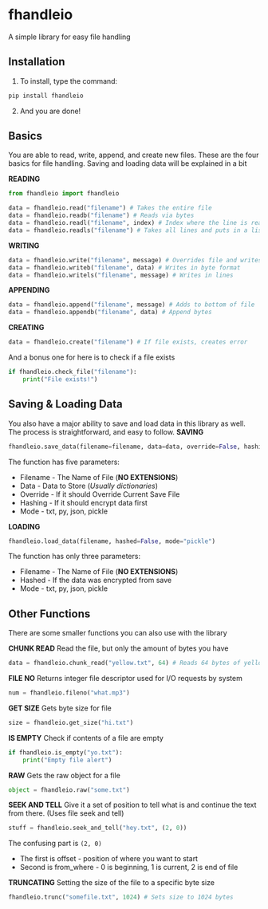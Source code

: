 # fhandleio
A simple library for easy file handling

## Installation
1. To install, type the command:
```python
pip install fhandleio
```
2. And you are done!

## Basics
You are able to read, write, append, and create new files. These are the four basics for file handling. 
Saving and loading data will be explained in a bit

**READING**
```python
from fhandleio import fhandleio

data = fhandleio.read("filename") # Takes the entire file
data = fhandleio.readb("filename") # Reads via bytes
data = fhandleio.readl("filename", index) # Index where the line is read
data = fhandleio.readls("filename") # Takes all lines and puts in a list
```

**WRITING**
```python
data = fhandleio.write("filename", message) # Overrides file and writes message
data = fhandleio.writeb("filename", data) # Writes in byte format
data = fhandleio.writels("filename", message) # Writes in lines
```

**APPENDING**
```python
data = fhandleio.append("filename", message) # Adds to bottom of file
data = fhandleio.appendb("filename", data) # Append bytes
```
**CREATING**
```python
data = fhandleio.create("filename") # If file exists, creates error
```

And a bonus one for here is to check if a file exists

```python
if fhandleio.check_file("filename"):
	print("File exists!")
```

## Saving & Loading Data
You also have a major ability to save and load data in this library as well. The process is straightforward, and easy to follow.
**SAVING**
```python
fhandleio.save_data(filename=filename, data=data, override=False, hashing=True, mode="txt")
```
The function has five parameters:
* Filename - The Name of File (**NO EXTENSIONS**)
* Data - Data to Store (*Usually dictionaries*)
* Override - If it should Override Current Save File
* Hashing - If it should encrypt data first
* Mode - txt, py, json, pickle

**LOADING**
```python
fhandleio.load_data(filename, hashed=False, mode="pickle")
```
The function has only three parameters:
* Filename - The Name of File (**NO EXTENSIONS**)
* Hashed - If the data was encrypted from save
* Mode - txt, py, json, pickle


## Other Functions
There are some smaller functions you can also use with the library

**CHUNK  READ**
Read the file, but only the amount of bytes you have
```python
data = fhandleio.chunk_read("yellow.txt", 64) # Reads 64 bytes of yellow.txt
```


**FILE NO**
Returns integer file descriptor used for I/O requests by system
```python
num = fhandleio.fileno("what.mp3")
```
**GET SIZE**
Gets byte size for file
```python
size = fhandleio.get_size("hi.txt")
```
**IS EMPTY**
Check if contents of a file are empty
```python
if fhandleio.is_empty("yo.txt"):
	print("Empty file alert")
```
**RAW**
Gets the raw object for a file
```python
object = fhandleio.raw("some.txt")
```

**SEEK AND TELL**
Give it a set of position to tell what is and continue the text from there. (Uses file seek and tell)
```python
stuff = fhandleio.seek_and_tell("hey.txt", (2, 0))
```
The confusing part is `(2, 0)`
* The first is offset - position of where you want to start
* Second is from_where - 0 is beginning, 1 is current, 2 is end of file

**TRUNCATING**
Setting the size of the file to a specific byte size
```python
fhandleio.trunc("somefile.txt", 1024) # Sets size to 1024 bytes
```
